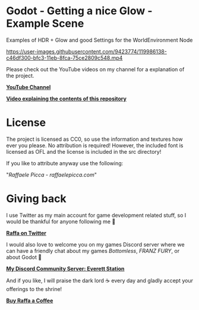 # Godot - Getting a nice Glow - Example Scene
Examples of HDR + Glow and good Settings for the WorldEnvironment Node


https://user-images.githubusercontent.com/9423774/119986138-c46df300-bfc3-11eb-8fca-75ce2809c548.mp4



Please check out the YouTube videos on my channel for a explanation of the project.

[**YouTube Channel**](https://www.youtube.com/c/Picster)

[**Video explaining the contents of this repository**](https://youtu.be/p15HiC69vPE)


# License

The project is licensed as CC0, so use the information and textures how ever you please. No attribution is required!
However, the included font is licensed as OFL and the license is included in the src directory!

If you like to attribute anyway use the following:

"*Raffaele Picca - raffaelepicca.com*"

# Giving back

I use Twitter as my main account for game development related stuff, so I would be thankful for anyone following me 🎉

[**Raffa on Twitter**](https://www.twitter.com/MV_Raffa)

I would also love to welcome you on my games Discord server where we can have a friendly chat about my games *Bottomless*, *FRANZ FURY*, or about Godot 💬

[**My Discord Community Server: Everett Station**](https://discord.com/invite/JU3y5WkQ4g)

And if you like, I will praise the dark lord ☕ every day and gladly accept your offerings to the shrine!

[**Buy Raffa a Coffee**](https://www.buymeacoffee.com/raffa)

